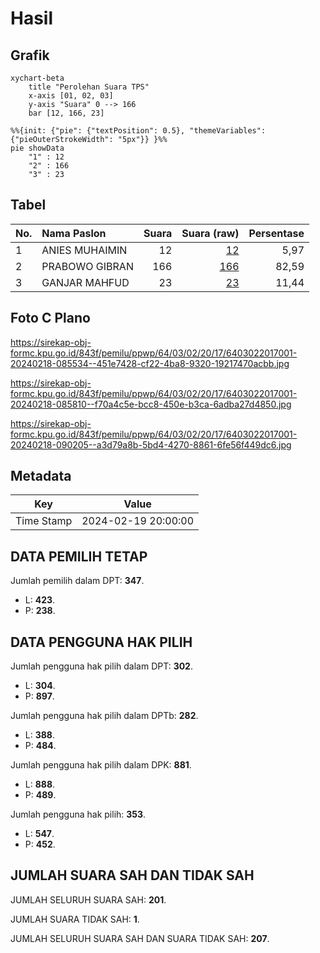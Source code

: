 # Hasil

## Grafik

```mermaid
xychart-beta
    title "Perolehan Suara TPS"
    x-axis [01, 02, 03]
    y-axis "Suara" 0 --> 166
    bar [12, 166, 23]
```

```mermaid
%%{init: {"pie": {"textPosition": 0.5}, "themeVariables": {"pieOuterStrokeWidth": "5px"}} }%%
pie showData
    "1" : 12
    "2" : 166
    "3" : 23
```

## Tabel

| No. | Nama Paslon    | Suara | Suara (raw) | Persentase |
|:--- |:-------------- | -----:| -----------:| ----------:|
| 1   | ANIES MUHAIMIN | 12    | [12][p-1]   | 5,97       |
| 2   | PRABOWO GIBRAN | 166   | [166][p-2]  | 82,59      |
| 3   | GANJAR MAHFUD  | 23    | [23][p-3]   | 11,44      |


[p-1]: https://github.com/gigit-pemilu/pemilu-2024-64-kalimantan-timur/blob/main/pilpres/hitung-suara/sub/64-kalimantan-timur/sub/03-berau/sub/02-talisayan/sub/2017-sumber-mulya/sub/001-tps/sub/paslon-1.txt
[p-2]: https://github.com/gigit-pemilu/pemilu-2024-64-kalimantan-timur/blob/main/pilpres/hitung-suara/sub/64-kalimantan-timur/sub/03-berau/sub/02-talisayan/sub/2017-sumber-mulya/sub/001-tps/sub/paslon-2.txt
[p-3]: https://github.com/gigit-pemilu/pemilu-2024-64-kalimantan-timur/blob/main/pilpres/hitung-suara/sub/64-kalimantan-timur/sub/03-berau/sub/02-talisayan/sub/2017-sumber-mulya/sub/001-tps/sub/paslon-3.txt

## Foto C Plano

https://sirekap-obj-formc.kpu.go.id/843f/pemilu/ppwp/64/03/02/20/17/6403022017001-20240218-085534--451e7428-cf22-4ba8-9320-19217470acbb.jpg

https://sirekap-obj-formc.kpu.go.id/843f/pemilu/ppwp/64/03/02/20/17/6403022017001-20240218-085810--f70a4c5e-bcc8-450e-b3ca-6adba27d4850.jpg

https://sirekap-obj-formc.kpu.go.id/843f/pemilu/ppwp/64/03/02/20/17/6403022017001-20240218-090205--a3d79a8b-5bd4-4270-8861-6fe56f449dc6.jpg


## Metadata

| Key        | Value               |
| ---------- | ------------------- |
| Time Stamp | 2024-02-19 20:00:00 |


## DATA PEMILIH TETAP

Jumlah pemilih dalam DPT: **347**.
 * L: **423**.
 * P: **238**.

## DATA PENGGUNA HAK PILIH

Jumlah pengguna hak pilih dalam DPT: **302**.
 * L: **304**.
 * P: **897**.

Jumlah pengguna hak pilih dalam DPTb: **282**.
 * L: **388**.
 * P: **484**.

Jumlah pengguna hak pilih dalam DPK: **881**.
 * L: **888**.
 * P: **489**.

Jumlah pengguna hak pilih: **353**.
 * L: **547**.
 * P: **452**.

## JUMLAH SUARA SAH DAN TIDAK SAH

JUMLAH SELURUH SUARA SAH: **201**.

JUMLAH SUARA TIDAK SAH: **1**.

JUMLAH SELURUH SUARA SAH DAN SUARA TIDAK SAH: **207**.


